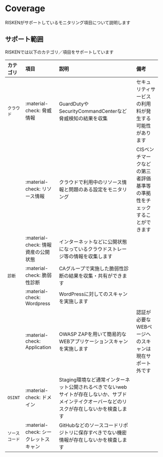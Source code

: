 # Coverage

RISKENがサポートしているモニタリング項目について説明します

## サポート範囲

RISKENでは以下のカテゴリ／項目をサポートしています

| カテゴリ      | 項目                                | 説明                                                                     | 備考                                                           |
| :----------- | :--------------------------------- | :----------------------------------------------------------------------- | :------------------------------------------------------------ |
| `クラウド`    | :material-check: 脅威情報            | GuardDutyやSecurityCommandCenterなど脅威検知の結果を収集                     | セキュリティサービスの利用料が発生する可能性があります                 |
|              | :material-check: リソース情報        | クラウドで利用中のリソース情報と問題のある設定をモニタリング                       | CISベンチマークなどの第三者評価基準等の準拠性をチェックすることができます |
|              | :material-check: 情報資産の公開状態   | インターネットなどに公開状態になっているクラウドストレージ等の情報を収集します        |                                                               |
| `診断`        | :material-check: 脆弱性診断         | CAグループで実施した脆弱性診断の結果を収集・共有ができます                         |                                                               |
|              | :material-check: Wordpress         | WordPressに対してのスキャンを実施します                                       |  |
|              | :material-check: Application         | OWASP ZAPを用いて簡易的なWEBアプリケーションスキャンを実施します | 認証が必要なWEBページへのスキャンは現在サポート外です |
| `OSINT`      | :material-check: ドメイン           | Staging環境など通常インターネット公開されるべきでないwebサイトが存在しないか、サブドメインテイクオーバーなどのリスクが存在しないかを検査します|                 |
| `ソースコード` | :material-check: シークレットスキャン | GitHubなどのソースコードリポジトリに保存すべきでない機密情報が存在しないかを検査します　|                                                               |

